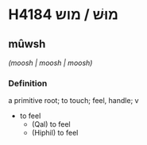 # H4184 מוּשׁ / מוש

## mûwsh

_(moosh | moosh | moosh)_

### Definition

a primitive root; to touch; feel, handle; v

- to feel
  - (Qal) to feel
  - (Hiphil) to feel
